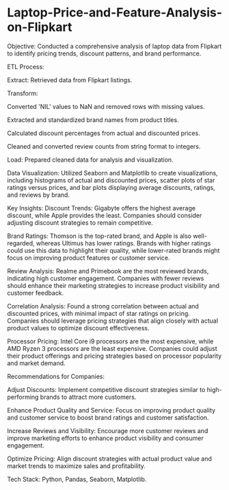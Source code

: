 # Laptop-Price-and-Feature-Analysis-on-Flipkart

Objective: Conducted a comprehensive analysis of laptop data from Flipkart to identify pricing trends, discount patterns, and brand performance.

ETL Process:

Extract: Retrieved data from Flipkart listings.

Transform:

Converted 'NIL' values to NaN and removed rows with missing values.

Extracted and standardized brand names from product titles.

Calculated discount percentages from actual and discounted prices.

Cleaned and converted review counts from string format to integers.

Load: Prepared cleaned data for analysis and visualization.

Data Visualization: Utilized Seaborn and Matplotlib to create visualizations, including histograms of actual and discounted prices, scatter plots of star ratings versus prices, and bar plots displaying average discounts, ratings, and reviews by brand.

Key Insights:
Discount Trends: Gigabyte offers the highest average discount, while Apple provides the least. Companies should consider adjusting discount strategies to remain competitive.

Brand Ratings: Thomson is the top-rated brand, and Apple is also well-regarded, whereas Ultimus has lower ratings. Brands with higher ratings could use this data to highlight their quality, while lower-rated brands might focus on improving product features or customer service.

Review Analysis: Realme and Primebook are the most reviewed brands, indicating high customer engagement. Companies with fewer reviews should enhance their marketing strategies to increase product visibility and customer feedback.

Correlation Analysis: Found a strong correlation between actual and discounted prices, with minimal impact of star ratings on pricing. Companies should leverage pricing strategies that align closely with actual product values to optimize discount effectiveness.

Processor Pricing: Intel Core i9 processors are the most expensive, while AMD Ryzen 3 processors are the least expensive. Companies could adjust their product offerings and pricing strategies based on processor popularity and market demand.

Recommendations for Companies:

Adjust Discounts: Implement competitive discount strategies similar to high-performing brands to attract more customers.

Enhance Product Quality and Service: Focus on improving product quality and customer service to boost brand ratings and customer satisfaction.

Increase Reviews and Visibility: Encourage more customer reviews and improve marketing efforts to enhance product visibility and consumer engagement.

Optimize Pricing: Align discount strategies with actual product value and market trends to maximize sales and profitability.

Tech Stack: Python, Pandas, Seaborn, Matplotlib.
